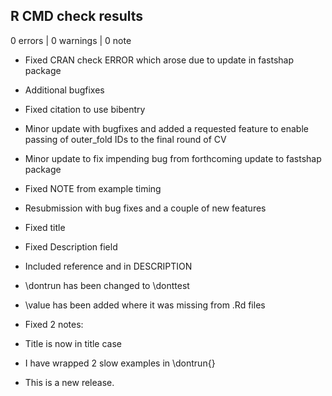 ## R CMD check results

0 errors | 0 warnings | 0 note

* Fixed CRAN check ERROR which arose due to update in fastshap package
* Additional bugfixes

* Fixed citation to use bibentry
* Minor update with bugfixes and added a requested feature to enable passing of 
outer_fold IDs to the final round of CV

* Minor update to fix impending bug from forthcoming update to fastshap package

* Fixed NOTE from example timing
* Resubmission with bug fixes and a couple of new features

* Fixed title
* Fixed Description field
* Included reference and <doi> in DESCRIPTION
* \dontrun has been changed to \donttest
* \value has been added where it was missing from .Rd files

* Fixed 2 notes:
* Title is now in title case
* I have wrapped 2 slow examples in \dontrun{}
* This is a new release.
